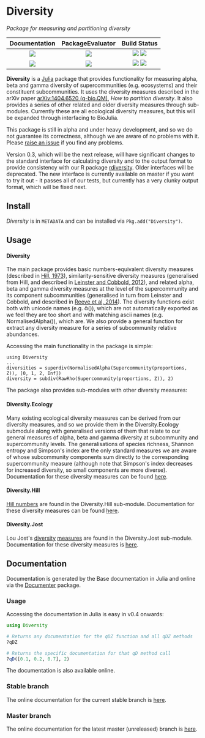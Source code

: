 # Diversity

*Package for measuring and partitioning diversity*

| **Documentation**                               | **PackageEvaluator**            | **Build Status**                                                    |
|:-----------------------------------------------:|:-------------------------------:|:-------------------------------------------------------------------:|
| [![][old-docs-stable-img]][old-docs-stable-url] | [![][pkg-0.4-img]][pkg-0.4-url] | [![][travis-img]][travis-url] [![][appveyor-img]][appveyor-url]     |
| [![][docs-latest-img]][docs-latest-url]         | [![][pkg-0.5-img]][pkg-0.5-url] | [![][codecov-img]][codecov-url] [![][coveralls-img]][coveralls-url] |

**Diversity** is a [Julia](http://www.julialang.org) package that
provides functionality for measuring alpha, beta and gamma diversity
of supercommunities (e.g. ecosystems) and their constituent
subcommunities. It uses the diversity measures described in the arXiv
paper [arXiv:1404.6520 (q-bio.QM)](http://arxiv.org/abs/1404.6520),
*How to partition diversity*. It also provides a series of other
related and older diversity measures through sub-modules. Currently
these are all ecological diversity measures, but this will be expanded
through interfacing to BioJulia.

This package is still in alpha and under heavy development, and so we
do not guarantee its correctness, although we are aware of no problems
with it. Please [raise an issue][issues-url] if you find any problems.

Version 0.3, which will be the next release, will have significant
changes to the standard interface for calculating diversity and to the
output format to provide consistency with our R package
[rdiversity](https://github.com/boydorr/rdiversity). Older interfaces
will be deprecated. The new interface is currently available on master
if you want to try it out - it passes all of our tests, but currently
has a very clunky output format, which will be fixed next.

## Install

*Diversity* is in `METADATA` and can be installed via `Pkg.add("Diversity")`.

## Usage

#### Diversity

The main package provides basic numbers-equivalent diversity measures
(described in [Hill, 1973](http://www.jstor.org/stable/1934352)),
similarity-sensitive diversity measures (generalised from Hill, and
described in
[Leinster and Cobbold, 2012](http://www.esajournals.org/doi/abs/10.1890/10-2402.1)),
and related alpha, beta and gamma diversity measures at the level of
the supercommunity and its component subcommunities (generalised in
turn from Leinster and Cobbold, and described in
[Reeve et al, 2014](http://arxiv.org/abs/1404.6520)). The diversity
functions exist both with unicode names (e.g. ᾱ()), which are not
automatically exported as we feel they are too short and with matching
ascii names (e.g. NormalisedAlpha()), which are. We also provide a
general function for extract any diversity measure for a series of
subcommunity relative abundances.

Accessing the main functionality in the package is simple:

```julia_skip
using Diversity
...
diversities = superdiv(NormalisedAlpha(Supercommunity(proportions, Z)), [0, 1, 2, Inf])
diversity = subdiv(RawRho(Supercommunity(proportions, Z)), 2)
```

The package also provides sub-modules with other diversity measures:

#### Diversity.Ecology

Many existing ecological diversity measures can be derived from our
diversity measures, and so we provide them in the Diversity.Ecology
submodule along with generalised versions of them that relate to our
general measures of alpha, beta and gamma diversity at subcommunity
and supercommunity levels. The generalisations of species richness,
Shannon entropy and Simpson's index are the only standard measures we
are aware of whose subcommunity components sum directly to the
corresponding supercommunity measure (although note that Simpson's
index decreases for increased diversity, so small components are more
diverse). Documentation for these diversity measures can be found
[here](http://diversityjl.readthedocs.org/en/stable/ecology/).

#### Diversity.Hill

[Hill numbers](http://www.jstor.org/stable/1934352) are found in the
Diversity.Hill sub-module.
Documentation for these diversity measures can be found
[here](http://diversityjl.readthedocs.org/en/stable/hill/).

#### Diversity.Jost

Lou Jost's
[diversity](http://dx.doi.org/10.1111/j.2006.0030-1299.14714.x)
[measures](http://www.esajournals.org/doi/abs/10.1890/06-1736.1) are
found in the Diversity.Jost sub-module.
Documentation for these diversity measures is
[here](http://diversityjl.readthedocs.org/en/stable/jost/).

## Documentation

Documentation is generated by the Base documentation in Julia and
online via the
[Documenter](https://github.com/JuliaDocs/Documenter.jl) package.

### Usage

Accessing the documentation in Julia is easy in v0.4 onwards:

```julia
using Diversity

# Returns any documentation for the qDZ function and all qDZ methods
?qDZ

# Returns the specific documentation for that qD method call
?qD([0.1, 0.2, 0.7], 2)
```

The documentation is also available online.

### Stable branch

The online documentation for the current stable branch is
[here][old-docs-stable-url].

### Master branch

The online documentation for the latest master (unreleased) branch is
[here][docs-latest-url].

[docs-latest-img]: https://img.shields.io/badge/docs-latest-blue.svg
[docs-latest-url]: https://richardreeve.github.io/Diversity.jl/latest

[old-docs-stable-img]: https://readthedocs.org/projects/diversityjl/badge/?version=stable
[old-docs-stable-url]: http://diversityjl.readthedocs.org/en/stable/diversity/

[docs-stable-img]: https://img.shields.io/badge/docs-stable-blue.svg
[docs-stable-url]: https://richardreeve.github.io/Diversity.jl/stable

[travis-img]: https://travis-ci.org/richardreeve/Diversity.jl.svg?branch=master
[travis-url]: https://travis-ci.org/richardreeve/Diversity.jl?branch=master

[appveyor-img]: https://ci.appveyor.com/api/projects/status/github/richardreeve/Diversity.jl?svg=true&branch=master
[appveyor-url]: https://ci.appveyor.com/project/richardreeve/diversity-jl/branch/master

[coveralls-img]: https://img.shields.io/coveralls/richardreeve/Diversity.jl.svg
[coveralls-url]: https://coveralls.io/r/richardreeve/Diversity.jl?branch=master

[codecov-img]: https://codecov.io/gh/richardreeve/Diversity.jl/branch/master/graph/badge.svg
[codecov-url]: https://codecov.io/gh/richardreeve/Diversity.jl

[issues-url]: https://github.com/richardreeve/Diversity.jl/issues

[pkg-0.4-img]: http://pkg.julialang.org/badges/Diversity_0.4.svg
[pkg-0.4-url]: http://pkg.julialang.org/?pkg=Diversity&ver=0.4
[pkg-0.5-img]: http://pkg.julialang.org/badges/Diversity_0.5.svg
[pkg-0.5-url]: http://pkg.julialang.org/?pkg=Diversity&ver=0.5
